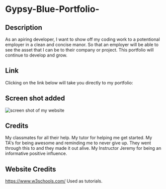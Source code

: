 # Gypsy-Blue-Portfolio-

## Description

As an apiring developer, I want to show off my coding work to a 
potentional employer in a clean and concise manor. 
So that an employer will be able to see the asset that I can be to their company or project. This portfolio will continue to develop and grow.  

## Link 
Clicking on the link below will take you directly to my portfolio:


## Screen shot added 
![screen shot of my website](./assets/images/screenshot-gitportfolio.png)

## Credits
My classmates for all their help. 
My tutor for helping me get started.
My TA's for being awesome and reminding me to never give up. They went through this to and they made it out alive. 
My Instructor Jeremy for being an informative positive influence.

## Website Credits 
https://www.w3schools.com/  Used as tutorials.
